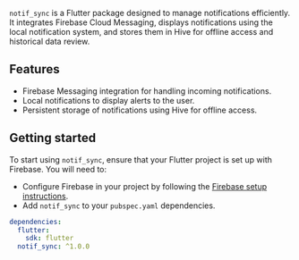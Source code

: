 `notif_sync` is a Flutter package designed to manage notifications efficiently. It integrates Firebase Cloud Messaging, displays notifications using the local notification system, and stores them in Hive for offline access and historical data review.

## Features

- Firebase Messaging integration for handling incoming notifications.
- Local notifications to display alerts to the user.
- Persistent storage of notifications using Hive for offline access.


## Getting started

To start using `notif_sync`, ensure that your Flutter project is set up with Firebase. You will need to:
- Configure Firebase in your project by following the [Firebase setup instructions](https://firebase.google.com/docs/flutter/setup).
- Add `notif_sync` to your `pubspec.yaml` dependencies.

```yaml
dependencies:
  flutter:
    sdk: flutter
  notif_sync: ^1.0.0
